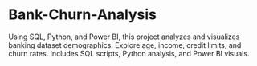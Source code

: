 # Bank-Churn-Analysis
Using SQL, Python, and Power BI, this project analyzes and visualizes banking dataset demographics. Explore age, income, credit limits, and churn rates. Includes SQL scripts, Python analysis, and Power BI visuals.
